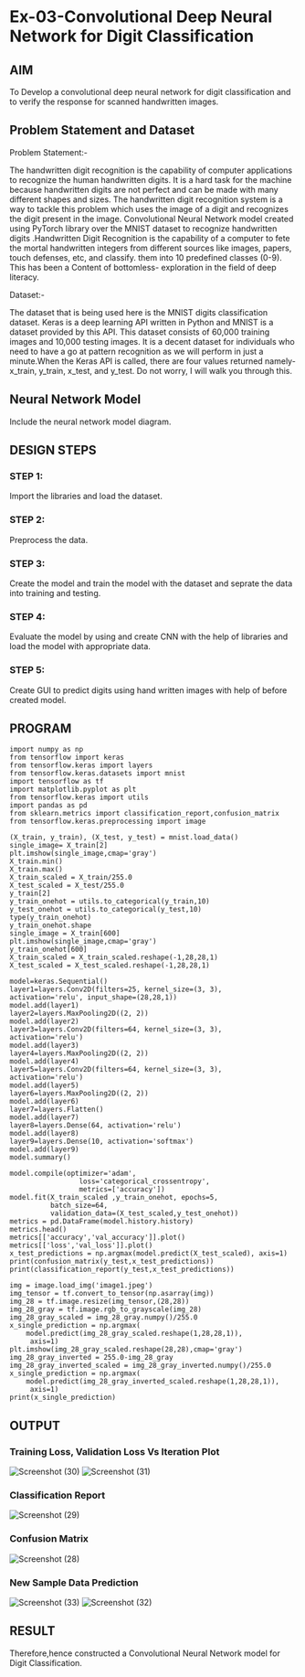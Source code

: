 # Ex-03-Convolutional Deep Neural Network for Digit Classification

## AIM

To Develop a convolutional deep neural network for digit classification and to verify the response for scanned handwritten images.

## Problem Statement and Dataset
Problem Statement:-

The handwritten digit recognition is the capability of computer applications to recognize the human handwritten digits. It is a hard task for the machine because handwritten digits are not perfect and can be made with many different shapes and sizes. The handwritten digit recognition system is a way to tackle this
problem which uses the image of a digit and recognizes the digit present in the image. Convolutional Neural Network model created using PyTorch library over the MNIST dataset to recognize handwritten digits .Handwritten Digit Recognition is the capability of a computer to fete the mortal handwritten integers from different sources like images, papers, touch defenses, etc, and classify.  them into 10 predefined classes (0-9). This has been a  Content of bottomless- exploration in the field of deep literacy. 

Dataset:-

The dataset that is being used here is the MNIST digits classification dataset. Keras is a deep learning API written in Python and MNIST is a dataset provided by this API. This dataset consists of 60,000 training images and 10,000 testing images. It is a decent dataset for individuals who need to have a go at pattern recognition as we will perform in just a minute.When the Keras API is called, there are four values returned namely- x_train, y_train, x_test, and y_test. Do not worry, I will walk you through this.

## Neural Network Model

Include the neural network model diagram.

## DESIGN STEPS

### STEP 1:
  Import the libraries and load the dataset.
### STEP 2:
  Preprocess the data.
### STEP 3:
  Create the model and train the model with the dataset and seprate the data into training and testing.
### STEP 4:
  Evaluate the model by using and create CNN with the help of libraries and load the model with appropriate data.
### STEP 5:
  Create GUI to predict digits using hand written images with help of before created model.
## PROGRAM
```python3
import numpy as np
from tensorflow import keras
from tensorflow.keras import layers
from tensorflow.keras.datasets import mnist
import tensorflow as tf
import matplotlib.pyplot as plt
from tensorflow.keras import utils
import pandas as pd
from sklearn.metrics import classification_report,confusion_matrix
from tensorflow.keras.preprocessing import image
```
```python3
(X_train, y_train), (X_test, y_test) = mnist.load_data()
single_image= X_train[2]
plt.imshow(single_image,cmap='gray')
X_train.min()
X_train.max()
X_train_scaled = X_train/255.0
X_test_scaled = X_test/255.0
y_train[2]
y_train_onehot = utils.to_categorical(y_train,10)
y_test_onehot = utils.to_categorical(y_test,10)
type(y_train_onehot)
y_train_onehot.shape
single_image = X_train[600]
plt.imshow(single_image,cmap='gray')
y_train_onehot[600]
X_train_scaled = X_train_scaled.reshape(-1,28,28,1)
X_test_scaled = X_test_scaled.reshape(-1,28,28,1)
```
```python3
model=keras.Sequential()
layer1=layers.Conv2D(filters=25, kernel_size=(3, 3), activation='relu', input_shape=(28,28,1))
model.add(layer1)
layer2=layers.MaxPooling2D((2, 2))
model.add(layer2)
layer3=layers.Conv2D(filters=64, kernel_size=(3, 3), activation='relu')
model.add(layer3)
layer4=layers.MaxPooling2D((2, 2))
model.add(layer4)
layer5=layers.Conv2D(filters=64, kernel_size=(3, 3), activation='relu')
model.add(layer5)
layer6=layers.MaxPooling2D((2, 2))
model.add(layer6)
layer7=layers.Flatten()
model.add(layer7)
layer8=layers.Dense(64, activation='relu')
model.add(layer8)
layer9=layers.Dense(10, activation='softmax')
model.add(layer9)
model.summary()
```
```python3
model.compile(optimizer='adam',
                 loss='categorical_crossentropy',
                 metrics=['accuracy'])
model.fit(X_train_scaled ,y_train_onehot, epochs=5,
          batch_size=64, 
          validation_data=(X_test_scaled,y_test_onehot))
metrics = pd.DataFrame(model.history.history)
metrics.head()
metrics[['accuracy','val_accuracy']].plot()
metrics[['loss','val_loss']].plot()
x_test_predictions = np.argmax(model.predict(X_test_scaled), axis=1)
print(confusion_matrix(y_test,x_test_predictions))
print(classification_report(y_test,x_test_predictions))
```
```python3
img = image.load_img('image1.jpeg')
img_tensor = tf.convert_to_tensor(np.asarray(img))
img_28 = tf.image.resize(img_tensor,(28,28))
img_28_gray = tf.image.rgb_to_grayscale(img_28)
img_28_gray_scaled = img_28_gray.numpy()/255.0
x_single_prediction = np.argmax(
    model.predict(img_28_gray_scaled.reshape(1,28,28,1)),
     axis=1)
plt.imshow(img_28_gray_scaled.reshape(28,28),cmap='gray')
img_28_gray_inverted = 255.0-img_28_gray
img_28_gray_inverted_scaled = img_28_gray_inverted.numpy()/255.0
x_single_prediction = np.argmax(
    model.predict(img_28_gray_inverted_scaled.reshape(1,28,28,1)),
     axis=1)
print(x_single_prediction)
```
## OUTPUT

### Training Loss, Validation Loss Vs Iteration Plot

![Screenshot (30)](https://user-images.githubusercontent.com/89703145/190477865-478b66bc-7dab-400b-989b-521118c41a8b.png)         ![Screenshot (31)](https://user-images.githubusercontent.com/89703145/190477940-54f30b9e-0a47-4a91-8504-6750687ddc7e.png)


### Classification Report

![Screenshot (29)](https://user-images.githubusercontent.com/89703145/190478449-47ee0a10-c13e-43da-a5bd-310012b3e1de.png)

### Confusion Matrix

![Screenshot (28)](https://user-images.githubusercontent.com/89703145/190478493-b352c458-79d5-45ae-b04f-c9682c6e6a8c.png)

### New Sample Data Prediction
![Screenshot (33)](https://user-images.githubusercontent.com/89703145/190479534-0f6c49ff-57b1-49b3-9f71-727adeedae64.png)   ![Screenshot (32)](https://user-images.githubusercontent.com/89703145/190478638-765900a3-e203-42ec-9640-4cbc8c2994cc.png)

## RESULT
Therefore,hence constructed a Convolutional Neural Network model for Digit Classification.
